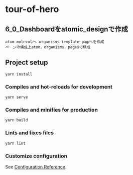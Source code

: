 # tour-of-hero

##  6_0_Dashboardをatomic_designで作成
```
atom molecules organisms template pagesを作成
ページの構成上atom，organisms．pagesで構成
```


## Project setup
```
yarn install
```

### Compiles and hot-reloads for development
```
yarn serve
```

### Compiles and minifies for production
```
yarn build
```

### Lints and fixes files
```
yarn lint
```

### Customize configuration
See [Configuration Reference](https://cli.vuejs.org/config/).
